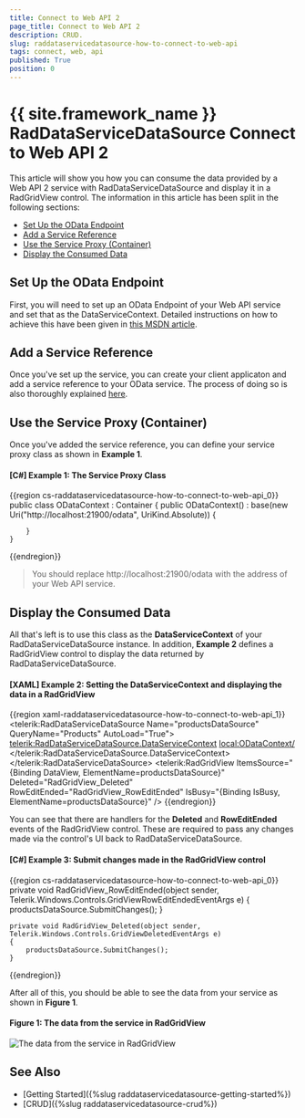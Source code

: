 ```yaml
---
title: Connect to Web API 2
page_title: Connect to Web API 2
description: CRUD.
slug: raddataservicedatasource-how-to-connect-to-web-api
tags: connect, web, api
published: True
position: 0
---
```


# {{ site.framework_name }} RadDataServiceDataSource Connect to Web API 2

This article will show you how you can consume the data provided by a Web API 2 service with RadDataServiceDataSource and display it in a RadGridView control. The information in this article has been split in the following sections:

* [Set Up the OData Endpoint](#set-up-the-odata-endpoint)
* [Add a Service Reference](#add-a-service-reference)
* [Use the Service Proxy (Container)](#use-the-service-proxy-container)
* [Display the Consumed Data](#display-the-consumed-data)

## Set Up the OData Endpoint

First, you will need to set up an OData Endpoint of your Web API service and set that as the DataServiceContext. Detailed instructions on how to achieve this have been given in [this MSDN article](https://docs.microsoft.com/en-us/aspnet/web-api/overview/odata-support-in-aspnet-web-api/odata-v3/creating-an-odata-endpoint).

## Add a Service Reference

Once you've set up the service, you can create your client applicaton and add a service reference to your OData service. The process of doing so is also thoroughly explained [here](https://docs.microsoft.com/en-us/aspnet/web-api/overview/odata-support-in-aspnet-web-api/odata-v3/calling-an-odata-service-from-a-net-client).

## Use the Service Proxy (Container)

Once you've added the service reference, you can define your service proxy class as shown in **Example 1**.

#### __[C#] Example 1: The Service Proxy Class__

{{region cs-raddataservicedatasource-how-to-connect-to-web-api_0}}
    public class ODataContext : Container
    {
        public ODataContext()
            : base(new Uri("http://localhost:21900/odata", UriKind.Absolute))
        {

        }
    }
{{endregion}}

>You should replace http://localhost:21900/odata with the address of your Web API service.

## Display the Consumed Data

All that's left is to use this class as the **DataServiceContext** of your RadDataServiceDataSource instance. In addition, **Example 2** defines a RadGridView control to display the data returned by RadDataServiceDataSource.

#### __[XAML] Example 2: Setting the DataServiceContext and displaying the data in a RadGridView__

{{region xaml-raddataservicedatasource-how-to-connect-to-web-api_1}}
    <Grid>
        <telerik:RadDataServiceDataSource Name="productsDataSource" QueryName="Products" AutoLoad="True">
            <telerik:RadDataServiceDataSource.DataServiceContext>
                <local:ODataContext/>
            </telerik:RadDataServiceDataSource.DataServiceContext>
        </telerik:RadDataServiceDataSource>
        <telerik:RadGridView ItemsSource="{Binding DataView, ElementName=productsDataSource}" Deleted="RadGridView_Deleted" RowEditEnded="RadGridView_RowEditEnded"
                            IsBusy="{Binding IsBusy, ElementName=productsDataSource}" />
    </Grid>
{{endregion}}

You can see that there are handlers for the **Deleted** and **RowEditEnded** events of the RadGridView control. These are required to pass any changes made via the control's UI back to RadDataServiceDataSource.

#### __[C#] Example 3: Submit changes made in the RadGridView control__

{{region cs-raddataservicedatasource-how-to-connect-to-web-api_0}}
    private void RadGridView_RowEditEnded(object sender, Telerik.Windows.Controls.GridViewRowEditEndedEventArgs e)
    {
        productsDataSource.SubmitChanges();
    }

    private void RadGridView_Deleted(object sender, Telerik.Windows.Controls.GridViewDeletedEventArgs e)
    {
        productsDataSource.SubmitChanges();
    }
{{endregion}}

After all of this, you should be able to see the data from your service as shown in **Figure 1**.

#### Figure 1: The data from the service in RadGridView

![The data from the service in RadGridView](images/integrate-web-api.png)

## See Also

* [Getting Started]({%slug raddataservicedatasource-getting-started%})
* [CRUD]({%slug raddataservicedatasource-crud%})
